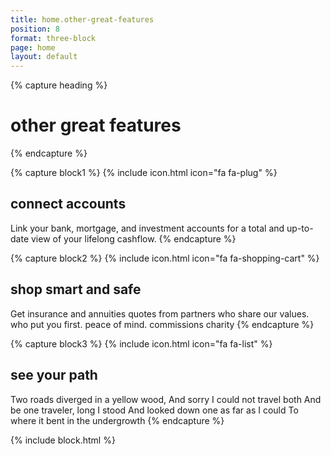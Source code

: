 ```yaml
---
title: home.other-great-features
position: 8
format: three-block
page: home
layout: default
---
```


{% capture heading %}
# other great features
{% endcapture %}

{% capture block1 %}
{% include icon.html icon="fa fa-plug" %}
## connect accounts 
Link your bank, mortgage, and investment accounts for a total and up-to-date view of your lifelong cashflow.
{% endcapture %}

{% capture block2 %}
{% include icon.html icon="fa fa-shopping-cart" %}
## shop smart and safe
Get insurance and annuities quotes from partners who share our values. who put you first. peace of mind. commissions charity
{% endcapture %}

{% capture block3 %}
{% include icon.html icon="fa fa-list" %}
## see your path
Two roads diverged in a yellow wood,
And sorry I could not travel both
And be one traveler, long I stood
And looked down one as far as I could
To where it bent in the undergrowth
{% endcapture %}

{% include block.html %}



